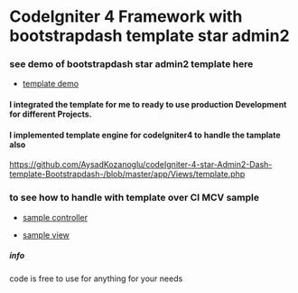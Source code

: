 # CodeIgniter 4 Framework with bootstrapdash template star admin2

### see demo of bootstrapdash star admin2 template  here
- [template demo](https://www.bootstrapdash.com/product/star-admin-free)

#### I integrated the template for me to ready to use production Development for different Projects.

#### I implemented template engine for codeIgniter4 to handle the tamplate also 
https://github.com/AysadKozanoglu/codeIgniter-4-star-Admin2-Dash-template-Bootstrapdash-/blob/master/app/Views/template.php

### to see how to handle with template over CI MCV sample
- [sample controller](https://github.com/AysadKozanoglu/codeIgniter-4-star-Admin2-Dash-template-Bootstrapdash-/blob/master/app/Controllers/Main.php)

- [sample view](https://github.com/AysadKozanoglu/codeIgniter-4-star-Admin2-Dash-template-Bootstrapdash-/blob/master/app/Views/layout/starAdmin2_overview.php)

##### info
code is free to use for anything for your needs
